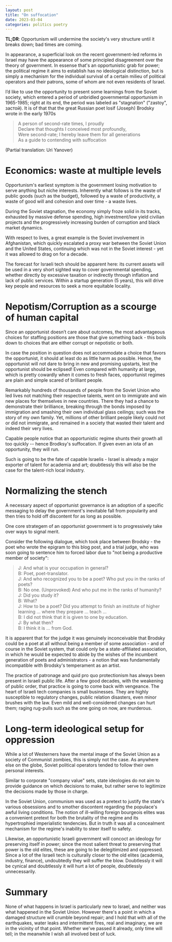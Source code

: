 ```yaml
---
layout: post
title: "On suffocation"
date: 2023-03-04
categories: politics poetry
---
```


**TL;DR**: Opportunism will undermine the society's very structure until it breaks down; bad times are coming.

In appearance, a superficial look on the recent government-led reforms in Israel may have the appearance of some principled disagreement over the theory of government. In essense that's an opportunistic grab for power; the political regime it aims to establish has no ideological distinction, but is simply a mechanism for the individual survival of a certain milieu of political operators and their patrons, some of whom are not even residents of Israel.

I’d like to use the opportunity to present some learnings from the Soviet society, which entered a period of unbridled governmental opportunism in 1965-1985; right at its end, the period was labeled as "stagnation" ("zastoy", застой). It is of that that the great Russian poet Iosif (Joseph) Brodsky wrote in the early 1970s
> A person of second-rate times, I proudly  
  Declare that thoughts I conceived most profoundly,  
  Were second-rate; I hereby leave them for all generations  
  As a guide to contending with suffocation

(Partial translation: Uri Yanover)

# Economics: waste at multiple levels
Opportunism's earliest symptom is the government losing motivation to serve anything but niche interests. Inherently what follows is the waste of public goods (such as the budget), followed by a waste of productivity, a waste of good will and cohesion and over time - a waste lives.

During the Soviet stagnation, the economy simply froze solid in its tracks, exhausted by massive defense spending, high investment/low yield civilian projects and the progressively increasing burden of corruption and black market dynamics.

With respect to lives, a great example is the Soviet involvement in Afghanistan, which quickly escalated a proxy war between the Soviet Union and the United States, continuing which was not in the Soviet interest - yet it was allowed to drag on for a decade.

The forecast for Israeli tech should be apparent here: its current assets will be used in a very short sighted way to cover governmental spending, whether directly by excessive taxation or indirectly through inflation and lack of public services. Within a startup generation (5 years), this will drive key people and resources to seek a more equitable locality.

# Nepotism/Corruption as a scourge of human capital
Since an opportunist doesn’t care about outcomes, the most advantageous choices for staffing positions are those that give something back - this boils down to choices that are either corrupt or nepotistic or both.

In case the position in question does not accommodate a choice that favors the opportunist, it should at least do as little harm as possible. Hence, the opportunist will not dare to bring in new and promising upstarts, lest the opportunist should be eclipsed! Even compared with humanity at large, which is pretty cowardly when it comes to fresh faces, opportunist regimes are plain and simple scared of brilliant people.

Remarkably hundreds of thousands of people from the Soviet Union who led lives not matching their respective talents, went on to immigrate and win new places for themselves in new countries. There they had a chance to demonstrate their brilliance, breaking through the bonds imposed by immigration and smashing their own individual glass ceilings; such was the story of my own family. Yet, millions of other brilliant people likely could not or did not immigrate, and remained in a society that wasted their talent and indeed their very lives.

Capable people notice that an opportunistic regime shunts their growth all too quickly -- hence Brodksy's suffocation. If given even an iota of an opportunity, they will run.

Such is going to be the fate of capable Israelis - Israel is already a major exporter of talent for academia and art; doubtlessly this will also be the case for the talent-rich local industry.

# Normalizing the stench 
A necessary aspect of opportunist governance is an adoption of a specific messaging to delay the government's inevitable fall from popularity
 and then tries to hold off discontent for as long as possible.

One core strategem of an opportunist government is to progressively take over ways to signal merit. 

Consider the following dialogue, which took place between Brodsky - the poet who wrote the epigram to this blog post, and a trial judge, who was soon going to sentence him to forced labor due to "not being a productive member of society":

> J: And what is your occupation in general?  
> B: Poet, poet-translator.  
> J: And who recognized you to be a poet? Who put you in the ranks of poets?  
> B: No one. (Unprovoked) And who put me in the ranks of humanity?  
> J: Did you study it?  
> B: What?  
> J: How to be a poet? Did you attempt to finish an institute of higher learning ... where they prepare ... teach ...  
> B: I did not think that it is given to one by education.  
> J: By what then?  
> B: I think it is ... from God.

It is apparent that for the judge it was genuinely inconceivable that Brodsky could be a poet at all without being a member of some association - and of course in the Soviet system, that could only be a state-affiliated association, in which he would be expected to abide by the wishes of the incumbent generation of poets and administrators - a notion that was fundamentally incompatible with Brodsky's temperament as an artist.

The practice of patronage and quid pro quo protectionism has always been present in Israeli public life. After a few good decades, with the weakening of public order, that practice is going to come back with vengeance. The heart of Israeli tech companies is small businesses. They are highly susceptible to regulatory changes, public relation disasters, even minor brushes with the law. Even mild and well-considered changes can hurt them; raging rug-pulls such as the one going on now, are murderous.

# Long-term ideological setup for oppression
While a lot of Westerners have the mental image of the Soviet Union as a society of Communist zombies, this is simply not the case. As anywhere else on the globe, Soviet political operators tended to follow their own personal interests.

Similar to corporate "company value" sets, state ideologies do not aim to provide guidance on which decisions to make, but rather serve to legitimize the decisions made by those in charge.

In the Soviet Union, communism was used as a pretext to justify the state's various obsessions and to smother discontent regarding the populace's awful living conditions. The notion of ill-willing foreign bourgeois elites was a convenient pretext for both the brutality of the regime and its hypertrophied imperialistic tendencies. But in truth it was all a concealment mechanism for the regime's inability to steer itself to safety.

Likewise, an opportunistic Israeli government will concoct an ideology for preserving itself in power; since the most salient threat to preserving that power is the old elites, these are going to be delegitimized and oppressed. Since a lot of the Israeli tech is culturally closer to the old elites (academia, industry, finance), undoubtedly they will suffer the blow. Doubtlessly it will be cynical and doubtlessly it will hurt a lot of people, doubtlessly unnecessarily.

# Summary
None of what happens in Israel is particularly new to Israel, and neither was what happened in the Soviet Union. However there's a point in which a damaged structure will crumble beyond repair; and I hold that with all of the earthquakes, water leaks and intermittent fires, real and imaginary, we are in the vicinity of that point. Whether we've passed it already, only time will tell; in the meanwhile I wish all involved best of luck.

